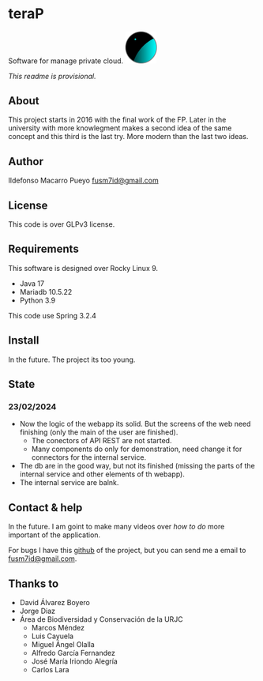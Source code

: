 # teraP

Software for manage private cloud.
<img src="images/logo.png" alt="teraP logo" style="width:64px;"/>

*This readme is provisional.*

## About

This project starts in 2016 with the final work of the FP. Later in the university with more knowlegment makes a second idea of the same concept and this third is the last try. More modern than the last two ideas.

## Author

Ildefonso Macarro Pueyo [fusm7id@gmail.com](mailto:fusm7id@gmail.com)

## License

This code is over GLPv3 license.

## Requirements

This software is designed over Rocky Linux 9.

- Java 17
- Mariadb 10.5.22
- Python 3.9

This code use Spring 3.2.4

## Install

In the future. The project its too young.

## State

### 23/02/2024

- Now the logic of the webapp its solid. But the screens of the web need finishing (only the main of the user are finished). 
  - The conectors of API REST are not started.
  - Many components do only for demonstration, need change it for connectors for the internal service.
- The db are in the good way, but not its finished (missing the parts of the internal service and other elements of th webapp).
- The internal service are balnk.

## Contact & help

In the future. I am goint to make many videos over *how to do* more important of the application.

For bugs I have this [github](https://github.com/Nyajam/teraP) of the project, but you can send me a email to [fusm7id@gmail.com](mailto:fusm7id@gmail.com).

## Thanks to

- David Álvarez Boyero
- Jorge Diaz
- Área de Biodiversidad y Conservación de la URJC 
  - Marcos Méndez
  - Luis Cayuela
  - Miguel Ángel Olalla
  - Alfredo García Fernandez
  - José María Iriondo Alegría
  - Carlos Lara